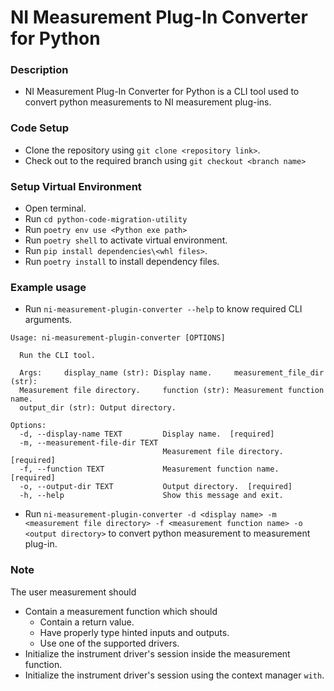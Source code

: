 # NI Measurement Plug-In Converter for Python

### Description

- NI Measurement Plug-In Converter for Python is a CLI tool used to convert python measurements to NI measurement plug-ins.

### Code Setup

- Clone the repository using `git clone <repository link>`.
- Check out to the required branch using `git checkout <branch name>`

### Setup Virtual Environment

- Open terminal.
- Run `cd python-code-migration-utility`
- Run `poetry env use <Python exe path>`
- Run `poetry shell` to activate virtual environment.
- Run `pip install dependencies\<whl files>`.
- Run `poetry install` to install dependency files.

### Example usage

- Run `ni-measurement-plugin-converter --help` to know required CLI arguments.
```
Usage: ni-measurement-plugin-converter [OPTIONS]

  Run the CLI tool.

  Args:     display_name (str): Display name.     measurement_file_dir (str):
  Measurement file directory.     function (str): Measurement function name.
  output_dir (str): Output directory.

Options:
  -d, --display-name TEXT         Display name.  [required]
  -m, --measurement-file-dir TEXT
                                  Measurement file directory.  [required]
  -f, --function TEXT             Measurement function name.  [required]
  -o, --output-dir TEXT           Output directory.  [required]
  -h, --help                      Show this message and exit.
```
- Run `ni-measurement-plugin-converter -d <display name> -m <measurement file directory> -f <measurement function name> -o <output directory>` to convert python measurement to measurement plug-in.


### Note

The user measurement should
- Contain a measurement function which should
  - Contain a return value.
  - Have properly type hinted inputs and outputs.
  - Use one of the supported drivers.
- Initialize the instrument driver's session inside the measurement function.
- Initialize the instrument driver's session using the context manager `with`.